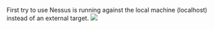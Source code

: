 First try to use Nessus is running against the local machine (localhost) instead of an external target.
<img  src="/images/Screenshot 2025-03-13 153621.png"/>
